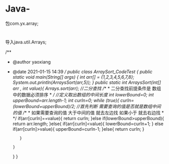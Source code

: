 # Java-
包com.yx.array;
#
导入java.util.Arrays;

/**
 * @author yaoxiang
 * @date 2021-01-15 14:39
 */
public class ArraySort_CodeTest {
    public static void main(String[] args) {
        int arr[] = {1,2,3,4,5,6,7,8};
        System.out.println(ArraysSort(arr,5));
    }
    public static int ArraysSort(int[] arr , int value){
        Arrays.sort(arr);
        //二分查找
        /**
         * 二分查找前提条件是 数组中的数据必须排序
         * */
        //定义取出数组的中间长度
        int lowerBound=0;
        int upperBound=arr.length-1;
        int curIn=0;
       while (true){
           curIn=(lowerBound+upperBound)/2;
           //首先判断 需要查询的值是否就是数组中间的值
           /**
            * 如果需要查询的值 大于中间的值 就去左边找 如果小于 就去右边找
            * */
          if(arr[curIn]==value){
              return curIn;
          }else if(lowerBound>upperBound){
              return arr.length;
           }else{
              if(arr[curIn]<value){
                   lowerBound=curIn+1;
              } else if(arr[curIn]>value){
                  upperBound=curIn-1;
              }else{
                  return  curIn;
              }

          }

       }

    }
}
